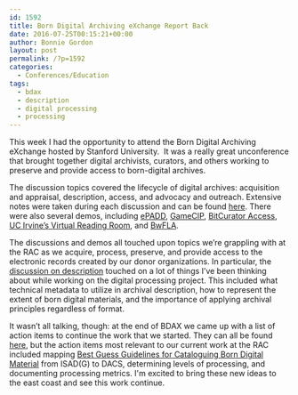 ```yaml
---
id: 1592
title: Born Digital Archiving eXchange Report Back
date: 2016-07-25T00:15:21+00:00
author: Bonnie Gordon
layout: post
permalink: /?p=1592
categories:
  - Conferences/Education
tags:
  - bdax
  - description
  - digital processing
  - processing
---
```

This week I had the opportunity to attend the Born Digital Archiving eXchange hosted by Stanford University.  It was a really great unconference that brought together digital archivists, curators, and others working to preserve and provide access to born-digital archives.<!--more-->

The discussion topics covered the lifecycle of digital archives: acquisition and appraisal, description, access, and advocacy and outreach. Extensive notes were taken during each discussion and can be found [here](https://drive.google.com/folderview?id=0By4GpQlPYswAbDJHLUsxcXZPOUk&usp=sharing). There were also several demos, including [ePADD](https://library.stanford.edu/projects/epadd), [GameCIP](https://gamecip.soe.ucsc.edu/), [BitCurator Access](http://access.bitcurator.net/index.php?title=Main_Page), [UC Irvine’s Virtual Reading Room](https://saaers.wordpress.com/2016/02/11/born-digital-and-in-the-virtual-reading-room/), and [BwFLA](http://bw-fla.uni-freiburg.de).

The discussions and demos all touched upon topics we’re grappling with at the RAC as we acquire, process, preserve, and provide access to the electronic records created by our donor organizations. In particular, the [discussion on description](https://docs.google.com/document/d/1h4OdYSlKWzYbyc7QBIawN-9ErboDN3hLAIdgkv1MyKk/edit) touched on a lot of things I’ve been thinking about while working on the digital processing project. This included what technical metadata to utilize in archival description, how to represent the extent of born digital materials, and the importance of applying archival principles regardless of format.

It wasn’t all talking, though: at the end of BDAX we came up with a list of action items to continue the work that we started. They can all be found [here](https://docs.google.com/spreadsheets/d/1MoPp6z2IbHvXjkpUfz-MhnfhvSNz1tea0rI82fa3N5Q/edit#gid=0), but the action items most relevant to our current work at the RAC included mapping [Best Guess Guidelines for Cataloguing Born Digital Material](http://www.archives.org.uk/images/Data_Standards/Best_Guess_Guidelines_v1.0_160325.pdf) from ISAD(G) to DACS, determining levels of processing, and documenting processing metrics. I'm excited to bring these new ideas to the east coast and see this work continue.
